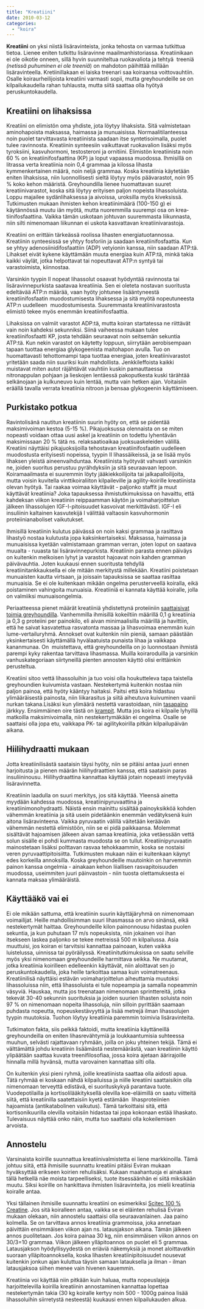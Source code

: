 ```yaml
---
title: "Kreatiini"
date: 2010-03-12
categories: 
  - "koira"
---
```


**Kreatiini** on yksi niistä lisäravinteista, jonka tehosta on varmaa tutkittua tietoa. Lienee eniten tutkittu lisäravinne maailmanhistoriassa. Kreatiinikaan ei ole oikotie onneen, sillä hyvin suunniteltua ruokavaliota ja tehtyä  treeniä _(netissä puhuminen ei ole treeniä_) on mahdoton päihittää millään lisäravinteella. Kretiinillakaan ei laiska treenari saa koiraansa voittovauhtiin. Osalle koiraurheilijoista kreatiini varmasti sopii, mutta greyhoundeille se on kilpailukaudella rahan tuhlausta, mutta siitä saattaa olla hyötyä peruskuntokaudella.

<!--more-->

## Kreatiini on lihaksissa

Kreatiini on elimistön oma yhdiste, jota löytyy lihaksista. Sitä valmistetaan aminohapoista maksassa, haimassa ja munuaisissa. Normaalitilanteessa noin puolet tarvittavasta kreatiinista saadaan itse syntetisoimalla, puolet tulee ravinnosta. Kreatiinin synteesiin vaikuttavat ruokavalion lisäksi myös tyroksiini, kasvuhormoni, testosteroni ja ornitiini. Elimistön kreatiinista noin 60 % on kreatiinifosfaattina (KP) ja loput vapaassa muodossa. Ihmisillä on litrassa verta kreatiinia noin 0,4 grammaa ja kilossa lihasta kymmenkertainen määrä, noin neljä grammaa. Koska kreatiinia käytetään eniten lihaksissa, niin luonnollisesti sieltä löytyy myös päävarastot, noin 95 % koko kehon määristä. Greyhoundilla lienee huomattavan suuret kreatiinivarastot, koska sitä löytyy erityisen paljon nopeista lihas­soluista. Loppu majailee sydänlihak­sessa ja aivoissa, uroksilla myös kiveksissä. Tutkimusten mukaan ihmisten kehon kreatiinimäärä (100-150 g) ei käytännössä muutu iän myötä, mutta nuoremmilla suurempi osa on krea­tiinifosfaat­tina. Vaikka tämän uskotaan johtuvan suuremmasta liikunnasta, niin silti nimenomaan liikunnan ei uskota kasvattavan kreatiinivarastoja.

Kreatiini on erittäin tärkeässä roolissa lihasten energiatuotannossa. Kreatiinin synteesissä se yhtyy fosforiin ja saadaan kreatiinifosfaattia. Kun se yhtyy adenosiinidifosfaattiin (ADP) vetyionin kanssa, niin saadaan ATP:tä. Lihakset eivät kykene käyttämään muuta energiaa kuin ATP:tä, minkä takia kaikki väylät, jotka helpottavat tai nopeuttavat ATP:n syntyä tai varastoimista, kiinnostaa.

Varsinkin tyypin II nopeat lihas­solut osaavat hyödyntää ravinnosta tai lisäravinnepurkista saatavaa kreatiinia. Sen ei oleteta nostavan suo­ritusta edeltävää ATP:n määrää, vaan hyöty johtunee lisäänty­neestä kreatiinifosfaatin muo­dostumisesta lihaksessa ja sitä myötä nopeutu­neesta ATP:n uudelleen  muodostumisesta. Suu­remmasta kreatiinivarastosta elimistö tekee myös enemmän krea­tiinifosfaattia.

Lihaksissa on valmiit varastot ADP:tä, mutta koiran startatessa ne riittävät vain noin kahdeksi sekunniksi. Siinä vaiheessa mukaan tulee kreatiinifosfaatti KP, josta tehdään seuraavat noin seitsemän sekuntia ATP:tä. Kun nekin varastot on käytetty loppuun, siirrytään aerobisempaan tapaan tuottaa energiaa glykogeenista maitohapon avulla. Tuo on huomattavasti tehottomampi tapa tuottaa energiaa, joten kreatiinivarastot yritetään saada niin suuriksi kuin mahdollista. Jenkkileffoista kaikki muistavat miten autot räjähtävät vauhtiin kuskin pamauttaessa nitronappulan pohjaan ja lieskojen lentäessä pakoputkesta kuski tärähtää selkänojaan ja kulkuneuvo kuin lentää, mutta vain hetken ajan. Voitaisiin eräällä tavalla verrata kreatiinia nitroon ja bensaa glykogeenin käyttämiseen.

## Purkistako potkua

Ravintolisänä nautitun kreatiinin suurin hyöty on, että se pidentää maksimivoiman kestoa (5-15 %). Pikajuoksussa olennaista on se miten nope­asti voi­daan ottaa uusi askel ja kreatiinin on todettu lyhentä­vän maksimissaan 20 % tätä ns. relaksaatioaikaa juoksuas­kelei­den välillä. Kreatiini näyttäisi pikajuoksijoilla tehosta­van kreatiinifosfaatin uudelleen muodostusta erityi­sesti nopeissa, tyypin II lihassäikeissä, ja se lisää myös lihaksen yleistä aineenvaihduntaa. Kreatiinista hyötyvät vahvasti varsinkin ne, joiden suoritus perustuu pyrähdyksiin ja sitä seuraavaan lepoon. Koiramaailmasta ei suuremmin löyty jääkiekkoilijoita tai jalkapalloilijoita, mutta voisin kuvitella vinttikoiraliiton kilpaileville ja agility-koirille kreatiinista olevan hyötyä. Tai raakaa voimaa käyttävät - paljonko staffit ja muut käyttävät kreatiinia? Joka tapauksessa ihmistutkimuksissa on havaittu, että kahdeksan viikon kreatiinin reippaamman käytön ja voimaharjoittelun jälkeen lihassolujen IGF-I-pitoisuudet kasvoivat merkittävästi. IGF-I eli insuliinin kaltainen kasvutekijä I välittää valtaosin kasvuhormonin proteiinianaboliset vaikutukset.

Ihmisillä kreatiinin kulutus päivässä on noin kaksi grammaa ja rasittava lihastyö nostaa kulutusta jopa kaksinkertaiseksi. Maksassa, haimassa ja munuaisissa kyetään valmistamaan gramman verran, joten loput on saatava muualta - ruuasta tai lisäravinnepurkista. Kreatiinin parasta ennen päiväys on kuitenkin melkoisen lyhyt ja varastot hajoavat noin kahden gramman päivävauhtia. Joten kuukausi ennen suoritusta tehdyllä kreatiinitankkauksella ei ole mitään merkitystä millekään. Kreatiini poistetaan munuaisten kautta virtsaan, ja joissain tapauksissa se saattaa rasittaa munuaisia. Se ei ole kuitenkaan mikään ongelma perusterveellä koiralla, eikä poistaminen vahingoita munuaisia. Kreatiiniä ei kannata käyttää koiralle, jolla on valmiiksi munuaisongelmia.

Periaatteessa pienet määrät kreatiiniä yhdistettynä proteiiniin [saattaisivat toimia greyhoundilla](https://www.katiska.eu/ruokinta/lisaravinteet/kreatiinista/ "Kreatiinista greyhoundeilla"). Vanhemmilla ihmisillä kokeiltiin määrillä 0,1 g kreatiinia ja 0,3 g proteiini per painokilo, eli aivan minimaalisilla määrillä ja havittiin, että he saivat kasvatettua rasvatonta massaa ja lihasvoimaa enemmän kuin lume-vertailuryhmä. Annokset ovat kuitenkin niin pieniä, samaan päästään yksinkertaisesti käyttämällä hyvälaatuista punaista lihaa ja vaikkapa kananmunaa. On  muistettava, että greyhoundeilla on jo luonnostaan ihmistä parempi kyky rakentaa tarvittava lihasmassa. Muilla koiraroduilla ja varsinkin vanhuskategoriaan siirtyneillä pienten annosten käyttö olisi erittäinkin perusteltua.

Kreatiini sitoo vettä lihassoluihin ja tuo voisi olla houkutteleva tapa taistella greyhoundien kuivumista vastaan. Nestekertymä kuitenkin nostaa niin paljon painoa, että hyöty kääntyy haitaksi. Paitsi että koira hidastuu ylimääräisestä painosta, niin liikarasitus ja siitä aiheutuva kuivuminen vaanii nurkan takana.Lisäksi kun ylimäärä nestettä varastoidaan, niin [tasapaino](https://www.katiska.eu/terveys/rasitus-terveys/nestetasapaino/ "Nestetasapaino") järkkyy. Ensimmäinen oire tästä on [krampit](https://www.katiska.eu/tieto/loukkaantumiset-ja-vammat/krampit/ "Krampit"). Mutta jos koira ei kilpaile lyhyillä matkoilla maksimivoimalla, niin nestekertymäkään ei ongelma. Osalle se saattaisi olla jopa etu, vaikkapa PK- tai agilitykoirilla pitkän kilpailupäivän aikana.

## Hiilihydraatti mukaan

Jotta kreatiinilisästä saataisin täysi hyöty, niin se pitäisi antaa juuri ennen harjoitusta ja pienen määrän hiilihydraattien kanssa, että saataisin paras insuliininousu. Hiilihydraattina kannattaa käyttää jotain nopeasti imeytyvää lisäravinnetta.

Kreatiinin laadulla on suuri merkitys, jos sitä käyttää. Yleensä ainetta myydään kahdessa muodossa, kreatiinipyruvaattina ja  kreatiinimonohydraatti. Näistä ensin mainittu sisältää painoyksikköä kohden vähemmän kreatiinia ja sitä usein pidetäänkin enemmän vedätyksenä kuin aitona lisäravinteena. Vaikka pyruvaatin välillä väitetään keräävän vähemmän nestettä elimistöön, niin se ei pidä paikkaansa. Molemmat sisältävät hajoamisen jälkeen aivan samaa kreatiinia, joka vetäessään vettä solun sisälle ei pohdi kummasta muodosta se on tullut. Kreatiinipyruvaatin mainostetaan lisäksi polttavan rasvaa tehokkaammin, koska se nostaisi veren pyruvaattipitoisiitta. Tutkimusten mukaan näin ei kuitenkaan käynyt edes korkeilla annoksilla. Koska greyhoundeille muutoinkin on harvemmin painon kanssa ongelmia - ainakaan kehon liiallisen rasvapitoisuuden muodossa, useimmiten juuri päinvastoin - niin tuosta olettamuksesta ei kannata maksaa ylimääräistä.

## Käyttääkö vai ei

Ei ole mikään sattuma, että kreatiinin suurin käyttäjäryhmä on nimenomaan voimailijat. Heille mahdollisimman suuri lihasmassa on arvo sinänsä, eikä nestekertymät haittaa. Greyhoundeille kilon painonnousu hidastaa puolen sekuntia, ja kun puhutaan 17 m/s nopeuksista, niin jokainen voi ihan itsekseen laskea paljonko se tekee metreissä 500 m kilpailussa. Asia muuttuisi, jos koiran ei tarvitsisi kannattaa painoaan, kuten vaikka luistelussa, uinnissa tai pyöräilyssä. Kreatiinitutkimuksissa on saatu selville myös yksi nimenomaan greyhoundeille harmittava seikka. Ne muutamat, jotka kreatiinia koirilleen edelleenkin käyttävät, niin aloittavat sen jo peruskuntokaudella, joka heille tarkoittaa samaa kuin voimatreenaus. Kreatiinilisä näyttäisi estävän voimaharjoittelun aiheuttamia muutoksi lihassoluissa niin, että lihassoluista ei tule nopeampia ja samalla nopeammin väsyviä. Hauskaa, mutta jos treenataan nimenomaan sprinttereitä, jotka tekevät 30-40 sekunnin suorituksia ja joiden suurien lihasten soluista noin 97 % on nimenomaan nopeita lihassoluja, niin silloin pyrittään saamaan puhdasta nopeutta, nopeuskestävyyttä ja lisää metrejä ilman lihassolujen tyypin muutoksia. Tuohon löytyy kreatiinia paremmin toimivia lisäravinteita.

Tutkimaton fakta, siis pelkkä faktoidi, mutta kreatiinia käyttäneillä greyhoundeilla on eniten lihasrevähtymiä ja loukkaantumisia suhteessa muuhun, selvästi rajattavaan ryhmään, joilla on joku yhteinen tekijä. Tämä ei välttämättä johdu kreatiinin lisäämästä nestemäärästä, vaan kreatiinin käyttö ylipäätään saattaa kuvata treenifilosofiaa, jossa koira ajetaan äärirajoille hinnalla millä hyvänsä, mutta varovainen kannattaa silti olla.

On kuitenkin yksi pieni ryhmä, joille kreatiinista saattaa olla aidosti apua. Tätä ryhmää ei koskaan nähdä kilpailuissa ja niille kreatiini saattaisikin olla nimenomaan terveyttä edistävä, ei suorituskykyä parantava tuote. Vuodepotilailla ja kortisolilääkityksellä olevilla koe-eläimillä on saatu viitteitä siitä, että kreatiinilla saatettaisiin kyetä estämään  lihasproteiinien hajoamista (antikatabolinen vaikutus). Tämä tarkoittaisi sitä, että kortisonikuurilla olevilla voitaisiin hidastaa tai jopa kokonaan estää lihaskato. Tulevaisuus näyttää onko näin, mutta tuo saattaisi olla kokeilemisen arvoista.

## Annostelu

Varsinaista koirille suunnattua kreatiinivalmistetta ei liene markkinoilla. Tämä johtuu siitä, että ihmisille suunnattu kreatiini pitäisi Eviran mukaan hyväksyttää erikseen koirien rehulisäksi. Kukaan maahantuoja ei ainakaan tällä hetkellä näe moista tarpeelliseksi, tuote itsessäänhän ei siitä miksikään muutu. Siksi koirille on hankittava ihmisten lisäravinteita, jos mielii kreatiinia koiralle antaa.

Yksi tällainen ihmisille suunnattu kreatiini on esimerkiksi [Scitec 100 % Creatine](http://www.sporttimekka.fi/scitec-100-creatine-1000-p-774.html). Jos sitä koiralleen antaa, vaikka se ei eläinten rehulisä Eviran mukaan olekaan, niin annostelu saattaisi olla seuraavanlainen. Jaa paino kolmella. Se on tarvittava annos kreatiinia grammoissa, joka annetaan päivittäin ensimmäisen viikon ajan ns. latausjakson aikana. Tämän jälkeen annos puolitetaan. Jos koira painaa 30 kg, niin ensimmäisen viikon annos on 30/3=10 grammaa. Viikon jälkeen ylläpitoannos on puolet eli 5 grammaa. Latausjakson hyödyllisyydestä on eriäviä näkemyksiä ja monet aloittavatkin suoraan ylläpitoannoksella, koska lihasten kreatiinipitoisuudet nousevat kuitenkin jonkun ajan kuluttua täysin samaan latauksella ja ilman - ilman latausjaksoa siihen menee vain hivenen kauemmin.

Kreatiinia voi käyttää niin pitkään kuin haluaa, mutta nopeuslajeja harjoittelevilla koirilla kreatiinin annostaminen kannattaa lopettaa nestekertymän takia (30 kg koiralle kertyy noin 500 - 1000g painoa lisää lihassoluihin siirretystä nesteestä) kuukausi ennen kilpailukauden alkua.

